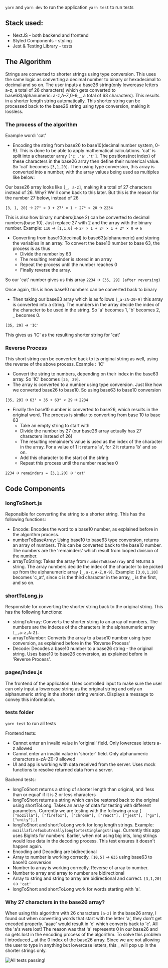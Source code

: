 `yarn` and `yarn dev` to run the application
`yarn test` to run tests

## Stack used:
* NextJS - both backend and frontend
* Styled Components - styling
* Jest & Testing Library - tests

## The Algorithm

Strings are converted to shorter strings using type conversion. This uses the same logic as converting a decimal number to binary or hexadecimal to decimal and so on. 
The user inputs a base26 string(only lowercase letters a-z, a total of 26 characters) which gets converted to base63(alphanumeric: a-z,A-Z,0-9,\_, a total of 63 characters). This results in a shorter length string automatically. This shorter string can be processed back to the base26 string using type conversion, making it lossless.

### The process of the algorithm

Example word: 'cat'

* Encoding the string from base26 to base10(decimal number system, 0-9). This is done to be able to apply mathematical calculations. 'cat' is split into a character array `['c','a','t']`. The positions(not index) of these characters in the base26 array then define their numerical value. So 'cat' becomes `[3,1,20]`. Then using type conversion, this array is converted into a number, with the array values being used as multiples like below:

Our base26 array looks like `[_, a-z]`, making it a total of 27 characters instead of 26. Why? We'll come back to this later. But this is the reason for the number 27 below, instead of 26

`[3, 1, 20]` -> `27² × 3 + 27¹ × 1 + 27⁰ × 20` -> `2234`

This is also how binary numbers(base 2) can be converted to decimal numbers(base 10). Just replace 27 with 2 and the array with the binary number.
Example: `110` -> `[1,1,0]` -> `2² × 1 + 2¹ × 1 + 2⁰ × 0` -> `6`

* Converting from base10(decimal) to base63(alphanumeric) and storing the variables in an array. To convert the base10 number to base 63, the process is as thus
  * Divide the number by 63
  * The resulting remainder is stored in an array
  * Repeat the process until the number reaches 0
  * Finally reverse the array.

So our 'cat' number gives us this array
`2234` -> `[35, 29] (after reversing)`

Once again, this is how base10 numbers can be converted back to binary

* Then taking our base63 array which is as follows `[_a-zA-Z0-9]` this array is converted into a string. The numbers in the array decide the index of the character to be used in the string. So 'a' becomes 1, 'b' becomes 2, \_ becomes 0.

`[35, 29]` -> `'IC'`

This gives us 'IC' as the resulting shorter string for 'cat'

### Reverse Process

This short string can be converted back to its original string as well, using the reverse of the above process.
Example : 'IC'

* Convert the string to numbers, depending on their index in the base63 array. So 'IC' becomes `[35, 29]`.
* The array is converted to a number using type conversion. Just like how we converted base26 to base10. So using base63 to base10 conversion

`[35, 29]` -> `63¹ × 35 + 63⁰ × 29` -> `2234`

* Finally the base10 number is converted to base26, which results in the original word. The process is similar to converting from base 10 to base 63
  * Take an empty string to start with
  * Divide the number by 27 (our base26 array actually has 27 characters instead of 26)
  * The resulting remainder's value is used as the index of the character in the array. For a value of 1 it returns 'a', for 2 it returns 'b' and so on.
  * Add this character to the start of the string
  * Repeat this process until the number reaches 0

`2234` -> `remainders = [3,1,20]` -> `'cat'`

## Code Components

### longToShort.js

Reponsible for converting the string to a shorter string. This has the following functions: 
* Encode: Encodes the word to a base10 number, as explained before in the algorithm process.
* numberToBaseArray: Using base10 to base63 type conversion, returns an array of numbers. This can be converted back to the base10 number. The numbers are the 'remainders' which result from looped division of the number.
* arrayToString: Takes the array from `numberToBaseArray` and returns a string. The array numbers decide the index of the character to be picked up from the alphanumeric array `[_,a-z,A-Z,0-9]`. Example: `[3,0,1,20]` becomes 'c_at', since c is the third character in the array, \_ is the first, and so on.

### shortToLong.js

Responsible for converting the shorter string back to the original string. This has the following functions:
* stringToArray: Converts the shorter string to an array of numbers. The numbers are the indexes of the characters in the alphanumeric array `[_,a-z,A-Z]`.
* arrayToNumber: Converts the array to a base10 number using type conversion, as explained before in the  'Reverse Process'
* Decode: Decodes a base10 number to a base26 string - the original string. Uses base10 to base26 conversion, as explained before in 'Reverse Process'.

### pages/index.js

The frontend of the application. Uses controlled input to make sure the user can only input a lowercase string as the original string and only an alphanumeric string in the shorter string version. Displays a message to convey this information.

### __tests__ folder

`yarn test` to run all tests

Frontend tests:
* Cannot enter an invalid value in 'original' field. Only lowercase letters a-z allowed
* Cannot enter an invalid value in 'shorter' field. Only alphanumeric characters a-zA-Z0-9 allowed
* UI and app is working with data received from the server. Uses mock functions to resolve returned data from a server.

Backend tests:
* longToShort returns a string of shorter length than original, and 'less than or equal' if it is 2 or less characters
* longToShort returns a string which can be restored back to the original using shortToLong. Takes an array of data for testing with different parameters. Currently we are testing with the following array `[
  ["mozilla"],
  ["firefox"],
  ["chrome"],
  ["react"],
  ["jest"],
  ["go"],
  ["unity"],]`
* longToShort and shortToLong work for long length strings. Example: `mozillafirefoxbutreallylongfortestinglongstrings`. Currently this app uses BigInts for numbers. Earlier, when not using big ints, long strings would lose data in the decoding process. This test ensures it doesn't happen again.
* Encoding and Decoding are bidirectional
* Array to number is working correctly. `[10,5]` -> `635` using base63 to base10 conversion
* Number to array is working correctly. Reverse of array to number.
* Number to array and array to number are bidirectional
* Array to string and string to array are bidirectional and correct. `[3,1,20]` <-> `'cat'`
* longToShort and shortToLong work for words starting with 'a'. 

### Why 27 characters in the base26 array?

When using this algorithm with 26 characters `[a-z]` in the base26 array, I found out when converting words that start with the letter 'a', they don't get encoded properly. 'aaac' would result in 'c' which converts back to 'c'. All the 'a's were lost! 
The reason was that 'a' represents 0 in our base26 and so gets lost in the encoding process of the algorithm. To solve this problem I introduced \_ at the 0 index of the base26 array. Since we are not allowing the user to type in anything but lowercase letters, this \_ will pop up in the shorter strings only.

![All tests passing!](https://i.imgur.com/In8QJPf.png)
